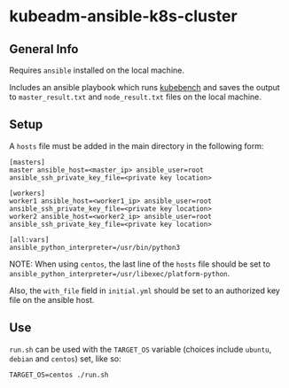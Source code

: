 # kubeadm-ansible-k8s-cluster

## General Info

Requires `ansible` installed on the local machine.

Includes an ansible playbook which runs [kubebench](https://github.com/aquasecurity/kube-bench) and saves the output to `master_result.txt` and `node_result.txt` files on the local machine.

## Setup

A `hosts` file must be added in the main directory in the following form: 

```
[masters]
master ansible_host=<master_ip> ansible_user=root ansible_ssh_private_key_file=<private key location>

[workers]
worker1 ansible_host=<worker1_ip> ansible_user=root ansible_ssh_private_key_file=<private key location>
worker2 ansible_host=<worker2_ip> ansible_user=root ansible_ssh_private_key_file=<private key location>

[all:vars]
ansible_python_interpreter=/usr/bin/python3
```

NOTE: When using `centos`, the last line of the `hosts` file should be set to `ansible_python_interpreter=/usr/libexec/platform-python`.

Also, the `with_file` field in `initial.yml` should be set to an authorized key file on the ansible host.

## Use

`run.sh` can be used with the `TARGET_OS` variable (choices include `ubuntu`, `debian` and `centos`) set, like so:

```TARGET_OS=centos ./run.sh```
